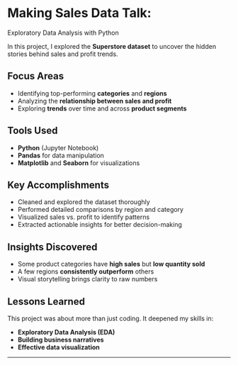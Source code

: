 # Making Sales Data Talk: 

Exploratory Data Analysis with Python

In this project, I explored the **Superstore dataset** to uncover the hidden stories behind sales and profit trends.

## Focus Areas
- Identifying top-performing **categories** and **regions**
- Analyzing the **relationship between sales and profit**
- Exploring **trends** over time and across **product segments**

## Tools Used
- **Python** (Jupyter Notebook)
- **Pandas** for data manipulation
- **Matplotlib** and **Seaborn** for visualizations

## Key Accomplishments
- Cleaned and explored the dataset thoroughly
- Performed detailed comparisons by region and category
- Visualized sales vs. profit to identify patterns
- Extracted actionable insights for better decision-making

## Insights Discovered
- Some product categories have **high sales** but **low quantity sold**
- A few regions **consistently outperform** others
- Visual storytelling brings clarity to raw numbers

## Lessons Learned
This project was about more than just coding. It deepened my skills in:
- **Exploratory Data Analysis (EDA)**
- **Building business narratives**
- **Effective data visualization**

---


